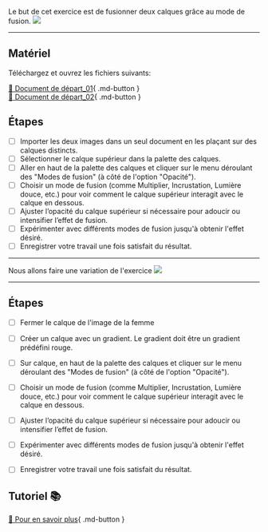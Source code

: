 <style>.md-footer{display:none;}</style>


Le but de cet exercice est de fusionner deux calques grâce au mode de fusion.
![](../assets/image/12_mode_fusion.png)
***

## Matériel

Téléchargez et ouvrez les fichiers suivants:

[📁 Document de départ_01](../assets/image/12_lucho-renolfi-gyRxYFlxI-Q-unsplash.jpg){ .md-button }   <br>
[📁 Document de départ_02](../assets/image/12_john-westrock-638048-unsplash.jpg){ .md-button }   <br>

## Étapes

- [ ] Importer les deux images dans un seul document en les plaçant sur des calques distincts.
- [ ] Sélectionner le calque supérieur dans la palette des calques.
- [ ] Aller en haut de la palette des calques et cliquer sur le menu déroulant des "Modes de fusion" (à côté de l'option "Opacité").
- [ ] Choisir un mode de fusion (comme Multiplier, Incrustation, Lumière douce, etc.) pour voir comment le calque supérieur interagit avec le calque en dessous.
- [ ] Ajuster l’opacité du calque supérieur si nécessaire pour adoucir ou intensifier l’effet de fusion.
- [ ] Expérimenter avec différents modes de fusion jusqu'à obtenir l'effet désiré.
- [ ] Enregistrer votre travail une fois satisfait du résultat.

***
Nous allons faire une variation de l'exercice 
![](../assets/image/12_mode_fusion.png)
***

## Étapes

- [ ] Fermer le calque de l'image de la femme
- [ ] Créer un calque avec un gradient. Le gradient doit être un gradient prédéfini rouge.
- [ ] Sur calque, en haut de la palette des calques et cliquer sur le menu déroulant des "Modes de fusion" (à côté de l'option "Opacité").
- [ ] Choisir un mode de fusion (comme Multiplier, Incrustation, Lumière douce, etc.) pour voir comment le calque supérieur interagit avec le calque en dessous.
- [ ] Ajuster l’opacité du calque supérieur si nécessaire pour adoucir ou intensifier l’effet de fusion.
- [ ] Expérimenter avec différents modes de fusion jusqu'à obtenir l'effet désiré.
- [ ] Enregistrer votre travail une fois satisfait du résultat.


## Tutoriel 📚

[📖 Pour en savoir plus](https://cmontmorency365-my.sharepoint.com/:v:/g/personal/flpilote_cmontmorency_qc_ca/Ec_kskJqT0ZGhEajpRFLEfQBVRRq-sWtWILnrIDRO9ia6A?nav=eyJyZWZlcnJhbEluZm8iOnsicmVmZXJyYWxBcHAiOiJPbmVEcml2ZUZvckJ1c2luZXNzIiwicmVmZXJyYWxBcHBQbGF0Zm9ybSI6IldlYiIsInJlZmVycmFsTW9kZSI6InZpZXciLCJyZWZlcnJhbFZpZXciOiJNeUZpbGVzTGlua0NvcHkifX0&e=eOqsel){ .md-button }   <br>
